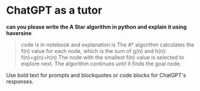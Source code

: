 # ChatGPT as a tutor
**can you please write the A Star algorithm in python and explain it using haversine**


>code is in notebook
and explanation is The A* algorithm calculates the f(n) value for each node, which is the sum of g(n) and h(n):
f(n)=g(n)+h(n)
The node with the smallest f(n) value is selected to explore next. The algorithm continues until it finds the goal node.

Use bold text for prompts and blockquotes or code blocks for ChatGPT's responses.
